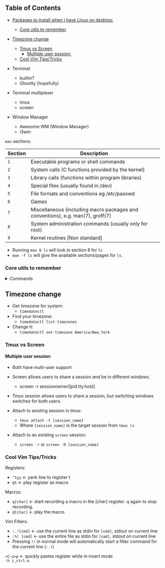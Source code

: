 

## Table of Contents
* [Packages to install when I have Linux on desktop:](#packages-to-install-when-i-have-linux-on-desktop) 
    * [Core utils to remember](#core-utils-to-remember) 
* [Timezone change](#timezone-change) 
    * [Tmux vs Screen](#tmux-vs-screen) 
        * [Multiple user session:](#multiple-user-session) 
    * [Cool Vim Tips/Tricks](#cool-vim-tipstricks) 


* Terminal
    * builtin?
    * Ghostty (hopefully)
* Terminal multiplexer
    * tmux
    * screen
* Window Manager
    * Awesome WM (Window Manager) 
    * i3wm



`man` sections:

| Section | Description
|-|-
| `1` | Executable programs or shell commands
| `2` | System calls (C functions provided by the kernel)
| `3` | Library calls (functions within program libraries)
| `4` | Special files (usually found in /dev)
| `5` | File formats and conventions eg /etc/passwd
| `6` | Games
| `7` | Miscellaneous (including macro packages and conventions), e.g. man(7), groff(7)
| `8` | System administration commands (usually only for root)
| `9` | Kernel routines [Non standard]

* Running `man 8 ls` will look in section 8 for `ls`
* `man -f ls` will give the available sections/pages for `ls`.
   
### Core utils to remember
<details>
<summary>Commands</summary>

* `printf`
* `cat`
* `read`
* `grep`
* `tr`
* `echo`
* `sed`
* `awk`
* `ps`

</details>

## Timezone change
* Get timezone for system:
    * `timedatectl`
* Find your timezone:
    * `timedatectl list-timezones`
* Change it:
    * `timedatectl set-timezone America/New_York`


### Tmux vs Screen
#### Multiple user session:
* Both have multi-user support
* Screen allows users to share a session *and* be in different windows.
    * screen -r sessionowner/[pid.tty.host]
* Tmux session allows users to share a session, but switching windows switches for both users.

* Attach to existing session in tmux:
    * `tmux attach -t [session_name]`
    * Where `[session_name]` is the target session from `tmux ls`

* Attach to an existing `screen` session:
    * `screen -r` or `screen -R [session_name]`




### Cool Vim Tips/Tricks

Registers:

* `"tyy` <- yank line to register t  
* `@t` <- play register as macro  

Macros:

* `q[char]` <- start recording a macro in the [char] register. q again to stop recording.  
* `@[char]` <- play the macro  

Vim Filters:

* `:.![cmd]` <- use the current line as stdin for `[cmd]`, stdout on current line  
* `:%! [cmd]` <- use the entire file as stdin for `[cmd]`, stdout on current line
* Pressing `!!` in normal mode will automatically start a filter command
  for the current line (`:.!`)

`<C-o>p` <- quickly pastes register while in insert mode  
`:h i_ctrl-o` 



